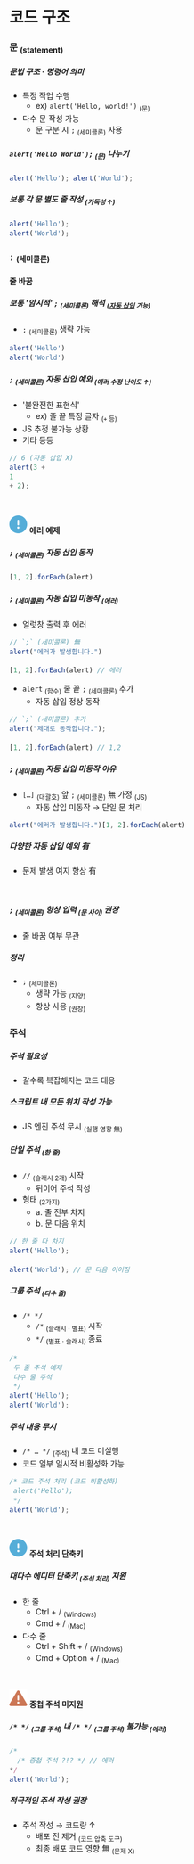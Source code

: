 코드 구조
====

### 문 <sub>(statement)</sub>

##### 문법 구조 · 명령어 의미
- 특정 작업 수행
  - ex\) `alert('Hello, world!')` <sub>(문)</sub>
- 다수 문 작성 가능
  - 문 구분 시 `;` <sub>(세미콜론)</sub> 사용

##### `alert('Hello World');` <sub>(문)</sub> 나누기
```javascript
alert('Hello'); alert('World');
```

##### 보통 각 문 별도 줄 작성 <sub>(가독성 ↑)</sub>
```javascript
alert('Hello');
alert('World');
```

### `;` <sub>(세미콜론)</sub>

#### 줄 바꿈

##### 보통 '암시적' `;` <sub>(세미콜론)</sub> 해석 <sub>([자동 삽입](https://tc39.es/ecma262/#sec-automatic-semicolon-insertion) 기능)</sub>
- `;` <sub>(세미콜론)</sub> 생략 가능
```javascript
alert('Hello')
alert('World')
```

##### `;` <sub>(세미콜론)</sub> 자동 삽입 예외 <sub>(에러 수정 난이도 ↑)</sub>
- '불완전한 표현식'
  - ex\) 줄 끝 특정 글자 <sub>(`+` 등)</sub>
- JS 추정 불가능 상황
- 기타 등등
```javascript
// 6 (자동 삽입 X)
alert(3 +
1
+ 2);
```

<br />

<img src="../../images/commons/icons/circle-exclamation-solid.svg" /> **에러 예제**

##### `;` <sub>(세미콜론)</sub> 자동 삽입 동작
```javascript
[1, 2].forEach(alert)
```

##### `;` <sub>(세미콜론)</sub> 자동 삽입 미동작 <sub>(에러)</sub>
- 얼럿창 출력 후 에러
```javascript
// `;` (세미콜론) 無
alert("에러가 발생합니다.")

[1, 2].forEach(alert) // 에러
```
- `alert` <sub>(함수)</sub> 줄 끝 `;` <sub>(세미콜론)</sub> 추가
  - 자동 삽입 정상 동작
```javascript
// `;` (세미콜론) 추가
alert("제대로 동작합니다.");

[1, 2].forEach(alert) // 1,2
```

##### `;` <sub>(세미콜론)</sub> 자동 삽입 미동작 이유
- `[…]` <sub>(대괄호)</sub> 앞 `;` <sub>(세미콜론)</sub> 無 가정 <sub>(JS)</sub>
  - 자동 삽입 미동작 → 단일 문 처리
```javascript
alert("에러가 발생합니다.")[1, 2].forEach(alert)
```

##### 다양한 자동 삽입 예외 有
- 문제 발생 여지 항상 有

<br />

##### `;` <sub>(세미콜론)</sub> 항상 입력 <sub>(문 사이)</sub> 권장
- 줄 바꿈 여부 무관

##### 정리
- `;` <sub>(세미콜론)</sub>
  - 생략 가능 <sub>(지양)</sub>
  - 항상 사용 <sub>(권장)</sub>

### 주석

##### 주석 필요성
- 갈수록 복잡해지는 코드 대응

##### 스크립트 내 모든 위치 작성 가능
- JS 엔진 주석 무시 <sub>(실행 영향 無)</sub>

##### 단일 주석 <sub>(한 줄)</sub>
- `//` <sub>(슬래시 2개)</sub> 시작
  - 뒤이어 주석 작성
- 형태 <sub>(2가지)</sub>
  - a. 줄 전부 차지
  - b. 문 다음 위치
```javascript
// 한 줄 다 차지
alert('Hello');

alert('World'); // 문 다음 이어짐
```

##### 그룹 주석 <sub>(다수 줄)</sub>
- `/* */`
  - `/*` <sub>(슬래시 · 별표)</sub> 시작
  - `*/` <sub>(별표 · 슬래시)</sub> 종료
```javascript
/*
 두 줄 주석 예제
 다수 줄 주석
 */
alert('Hello');
alert('World');
```

##### 주석 내용 무시
- `/* … */` <sub>(주석)</sub> 내 코드 미실행
- 코드 일부 일시적 비활성화 가능
```javascript
/* 코드 주석 처리 (코드 비활성화)
 alert('Hello');
 */
alert('World');
```

<br />

<img src="../../images/commons/icons/circle-exclamation-solid.svg" /> **주석 처리 단축키**

##### 대다수 에디터 단축키 <sub>(주석 처리)</sub> 지원
- 한 줄
  - Ctrl + / <sub>(Windows)</sub>
  - Cmd + / <sub>(Mac)</sub>
- 다수 줄
  - Ctrl + Shift + / <sub>(Windows)</sub>
  - Cmd + Option + / <sub>(Mac)</sub>

<br />

<img src="../../images/commons/icons/triangle-exclamation-solid.svg" /> **중첩 주석 미지원**

##### `/* */` <sub>(그룹 주석)</sub> 내 `/* */` <sub>(그룹 주석)</sub> 불가능 <sub>(에러)</sub>
```javascript
/*
  /* 중첩 주석 ?!? */ // 에러
*/
alert('World');
```

##### 적극적인 주석 작성 권장
- 주석 작성 → 코드량 ↑
  - 배포 전 제거 <sub>(코드 압축 도구)</sub>
  - 최종 배포 코드 영향 無 <sub>(문제 X)</sub>
